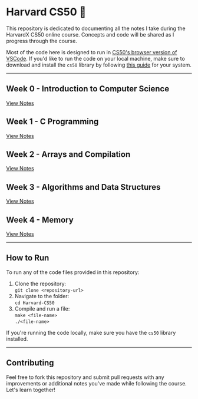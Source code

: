 # Harvard CS50 📖

This repository is dedicated to documenting all the notes I take during the HarvardX CS50 online course. Concepts and code will be shared as I progress through the course.

Most of the code here is designed to run in [CS50's browser version of VSCode](https://cs50.dev). If you'd like to run the code on your local machine, make sure to download and install the `cs50` library by following [this guide](https://cs50.readthedocs.io/library/c/) for your system.

---

## Week 0 - Introduction to Computer Science

[View Notes](Week-0/notes.md)

## Week 1 - C Programming

[View Notes](Week-1/notes.md)

## Week 2 - Arrays and Compilation

[View Notes](Week-2/notes.md)

## Week 3 - Algorithms and Data Structures

[View Notes](Week-3/notes.md)

## Week 4 - Memory

[View Notes](Week-4/notes.md)

---

## How to Run

To run any of the code files provided in this repository:

1. Clone the repository:  
   `git clone <repository-url>`
2. Navigate to the folder:  
   `cd Harvard-CS50`
3. Compile and run a file:  
   `make <file-name>`  
   `./<file-name>`

If you're running the code locally, make sure you have the `cs50` library installed.

---

## Contributing

Feel free to fork this repository and submit pull requests with any improvements or additional notes you've made while following the course. Let's learn together!
